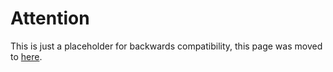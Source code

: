 # Attention

This is just a placeholder for backwards compatibility, this page was moved to [here](../../../common/vault/).
